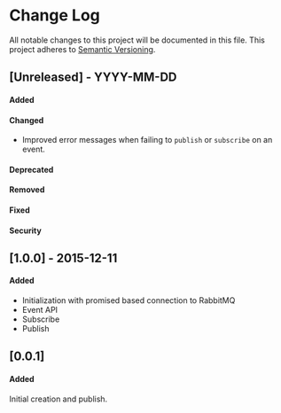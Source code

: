 # Change Log
All notable changes to this project will be documented in this file.
This project adheres to [Semantic Versioning](http://semver.org/).

## [Unreleased] - YYYY-MM-DD
#### Added
#### Changed
- Improved error messages when failing to `publish` or `subscribe` on an event.

#### Deprecated
#### Removed
#### Fixed
#### Security


## [1.0.0] - 2015-12-11
#### Added
- Initialization with promised based connection to RabbitMQ
- Event API
- Subscribe
- Publish


## [0.0.1]
#### Added
Initial creation and publish.
